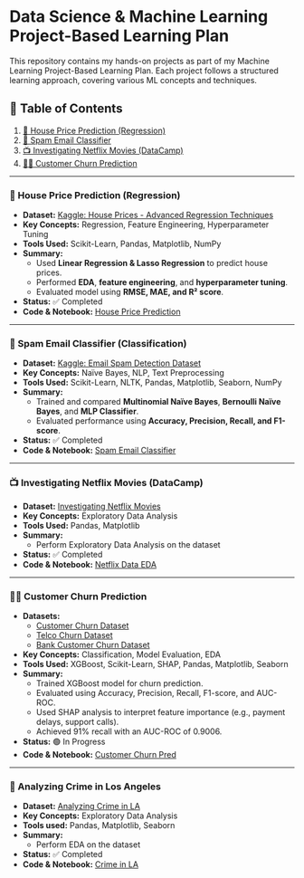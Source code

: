 # **Data Science & Machine Learning Project-Based Learning Plan**
This repository contains my hands-on projects as part of my Machine Learning Project-Based Learning Plan. Each project follows a structured learning approach, covering various ML concepts and techniques.

## 📖 Table of Contents  
1. [🏡 House Price Prediction (Regression)](https://github.com/julsCadenas/DS-ML-Projects/tree/main/HousePricePrediction)  
2. [📧 Spam Email Classifier](https://github.com/julsCadenas/DS-ML-Projects/tree/main/SpamEmailClassifier)  
3. [📺 Investigating Netflix Movies (DataCamp)](https://github.com/julsCadenas/DS-ML-Projects/tree/main/InvestigateNetflixMovies)
4. [🙍‍♂️ Customer Churn Prediction](https://github.com/julsCadenas/DS-ML-Projects/tree/main/CustomerChurnPrediction)

---

### **🏡 House Price Prediction (Regression)**  
- **Dataset:** [Kaggle: House Prices - Advanced Regression Techniques](https://www.kaggle.com/competitions/house-prices-advanced-regression-techniques)  
- **Key Concepts:** Regression, Feature Engineering, Hyperparameter Tuning  
- **Tools Used:** Scikit-Learn, Pandas, Matplotlib, NumPy  
- **Summary:**  
  - Used **Linear Regression & Lasso Regression** to predict house prices.  
  - Performed **EDA**, **feature engineering**, and **hyperparameter tuning**.  
  - Evaluated model using **RMSE, MAE, and R² score**.  
- **Status:** ✅ Completed  
- **Code & Notebook:** [House Price Prediction](https://github.com/julsCadenas/DS-ML-Projects/tree/main/HousePricePrediction)  

---

### **📧 Spam Email Classifier (Classification)**  
- **Dataset:** [Kaggle: Email Spam Detection Dataset](https://www.kaggle.com/datasets/shantanudhakadd/email-spam-detection-dataset-classification)  
- **Key Concepts:** Naïve Bayes, NLP, Text Preprocessing  
- **Tools Used:** Scikit-Learn, NLTK, Pandas, Matplotlib, Seaborn, NumPy  
- **Summary:**  
  - Trained and compared **Multinomial Naïve Bayes**, **Bernoulli Naïve Bayes**, and **MLP Classifier**.  
  - Evaluated performance using **Accuracy, Precision, Recall, and F1-score**.  
- **Status:** ✅ Completed  
- **Code & Notebook:** [Spam Email Classifier](https://github.com/julsCadenas/DS-ML-Projects/tree/main/SpamEmailClassifier)  

---

### **📺 Investigating Netflix Movies (DataCamp)**
- **Dataset:** [Investigating Netflix Movies](https://app.datacamp.com/learn/projects/investigating_netflix/guided/Python)  
- **Key Concepts:** Exploratory Data Analysis  
- **Tools Used:** Pandas, Matplotlib  
- **Summary:**  
  - Perform Exploratory Data Analysis on the dataset
- **Status:** ✅ Completed 
- **Code & Notebook:** [Netflix Data EDA](https://github.com/julsCadenas/DS-ML-Projects/tree/main/InvestigateNetflixMovies)  

---

### **🙍‍♂️ Customer Churn Prediction**
- **Datasets:**
  - [Customer Churn Dataset](https://www.kaggle.com/datasets/muhammadshahidazeem/customer-churn-dataset)  
  - [Telco Churn Dataset](https://www.kaggle.com/datasets/mnassrib/telecom-churn-datasets)  
  - [Bank Customer Churn Dataset](https://www.kaggle.com/datasets/gauravtopre/bank-customer-churn-dataset)  
- **Key Concepts:** Classification, Model Evaluation, EDA  
- **Tools Used:** XGBoost, Scikit-Learn, SHAP, Pandas, Matplotlib, Seaborn  
- **Summary:**  
  - Trained XGBoost model for churn prediction.
  - Evaluated using Accuracy, Precision, Recall, F1-score, and AUC-ROC.
  - Used SHAP analysis to interpret feature importance (e.g., payment delays, support calls).
  - Achieved 91% recall with an AUC-ROC of 0.9006.
- **Status:** 🟢 In Progress
- **Code & Notebook:** [Customer Churn Pred](https://github.com/julsCadenas/DS-ML-Projects/tree/main/CustomerChurnPrediction)  

---

### **👮 Analyzing Crime in Los Angeles**
- **Dataset:** [Analyzing Crime in LA](https://app.datacamp.com/learn/projects/investigating_netflix/guided/Python)
- **Key Concepts:** Exploratory Data Analysis
- **Tools used:** Pandas, Matplotlib, Seaborn
- **Summary:**
  - Perform EDA on the dataset
- **Status:** ✅ Completed
- **Code & Notebook:** [Crime in LA](https://github.com/julsCadenas/DS-ML-Projects/tree/main/CrimesInLA)